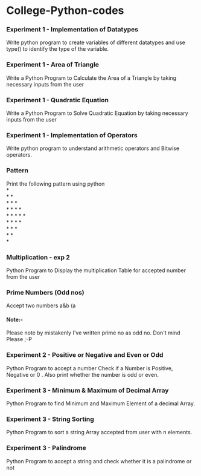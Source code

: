 # College-Python-codes
<h3> Experiment 1 - Implementation of Datatypes </h3>
Write python program to create variables of different datatypes and use type() to identify  the type of the variable.

<h3>Experiment 1 - Area of Triangle</h3>
Write a Python Program to Calculate the Area of a Triangle by taking necessary inputs from the user

<h3> Experiment 1 - Quadratic Equation </h3>
Write a Python Program to Solve Quadratic Equation by taking necessary inputs from the user

<h3> Experiment 1 - Implementation of Operators </h3>
Write python program to understand arithmetic operators and Bitwise operators. 

<h3> Pattern </h3>
Print the following pattern using python <br>
* <br>
* * <br>
* * * <br>
* * * *  <br>
* * * * * <br>
* * * * <br>
* * * <br>
* *<br>
* <br>

<h3> Multiplication - exp 2 </h3>
Python Program to Display the multiplication Table for accepted number from the user

<h3> Prime Numbers (Odd nos) </h3>
Accept two numbers a&b (a<b) from user and write Python Program to Print all Prime Numbers between the two numbers <br>
<h4>Note:- </h4> Please note by mistakenly I've written prime no as odd no.
Don't mind Please ;-P

<h3> Experiment 2 - Positive or Negative and Even or Odd </h3>
Python Program to accept a number Check if a Number is Positive, Negative or 0 . Also print whether the number is odd or even.

<h3> Experiment 3 - Minimum & Maximum of Decimal Array </h3>
Python Program to find Minimum and Maximum Element of a decimal Array.

<h3> Experiment 3 - String Sorting </h3>
Python Program to sort a string Array accepted from user with n elements.

<h3> Experiment 3 - Palindrome </h3>
Python Program to accept a string and check whether it is a palindrome or not

